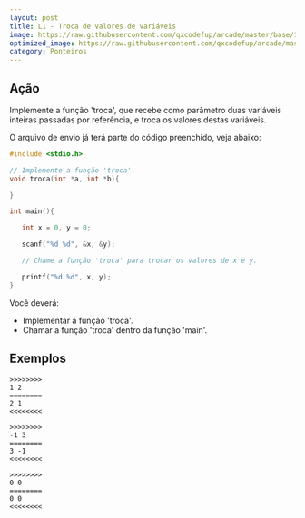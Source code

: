 ```yaml
---
layout: post
title: L1 - Troca de valores de variáveis
image: https://raw.githubusercontent.com/qxcodefup/arcade/master/base/143/__capa.jpg
optimized_image: https://raw.githubusercontent.com/qxcodefup/arcade/master/base/.thumb/143/Readme.jpg
category: Ponteiros
---
```

<!-- DON'T EDIT THIS FILE, GENERATED BY SCRIPT -->
<!-- DON'T EDIT THIS FILE, GENERATED BY SCRIPT -->
<!-- DON'T EDIT THIS FILE, GENERATED BY SCRIPT -->
<!-- DON'T EDIT THIS FILE, GENERATED BY SCRIPT -->
<!-- DON'T EDIT THIS FILE, GENERATED BY SCRIPT -->



## Ação

Implemente a função 'troca', que recebe como parâmetro duas variáveis inteiras passadas por referência, e troca os valores destas variáveis.

O arquivo de envio já terá parte do código preenchido, veja abaixo:

```C
#include <stdio.h>

// Implemente a função 'troca'.
void troca(int *a, int *b){

}

int main(){

   int x = 0, y = 0;

   scanf("%d %d", &x, &y);

   // Chame a função 'troca' para trocar os valores de x e y.

   printf("%d %d", x, y);
}
```

Você deverá:
- Implementar a função 'troca'.
- Chamar a função 'troca' dentro da função 'main'.

## Exemplos

```
>>>>>>>>
1 2
========
2 1
<<<<<<<<

>>>>>>>>
-1 3
========
3 -1
<<<<<<<<

>>>>>>>>
0 0
========
0 0
<<<<<<<<
```

#
